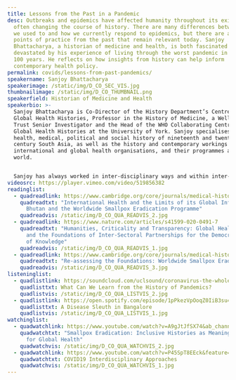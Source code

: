 ```yaml
---
title: Lessons from the Past in a Pandemic
desc: Outbreaks and epidemics have affected humanity throughout its existence,
  often changing the course of history. There are many differences between how
  we used to and how we currently respond to epidemics, but there are also many
  points of practice from the past that remain relevant today. Sanjoy
  Bhattacharya, a historian of medicine and health, is both fascinated and
  devastated by his experience of living through the worst pandemic in the past
  100 years. He reflects on how insights from history can help inform
  contemporary health policy.
permalink: covids/lessons-from-past-pandemics/
speakername: Sanjoy Bhattacharya
speakerimage: /static/img/D_CO_SEC_VIS.jpg
thumbnailimage: /static/img/D_CO_THUMBNAIL.png
speakerfield: Historian of Medicine and Health
speakerbio: >-
  Sanjoy Bhattacharya is Co-Director of the History Department’s Centre for
  Global Health Histories, Professor in the History of Medicine, a Wellcome
  Trust Senior Investigator and the Head of the WHO Collaborating Centre for
  Global Health Histories at the University of York. Sanjoy specialises in the
  health, medical, political and social history of nineteenth and twentieth
  century South Asia, as well as the history and contemporary workings of
  international and global health organisations, and their programmes around the
  world.


  Sanjoy has always worked in inter-disciplinary ways and within inter-sectoral settings, and remains actively involved in health policy research and evaluation work in national and international agencies. He is a co-founder of the World Health Organization’s Global Health Histories project (GHH), which works across the WHO HQ in Geneva, WHO Regional Offices in Copenhagen and Cairo, and multiple WHO Country Offices.
videosrc: https://player.vimeo.com/video/519856382
readinglist:
  - quadreadlink: https://www.cambridge.org/core/journals/medical-history/article/international-health-and-the-limits-of-its-global-influence-bhutan-and-the-worldwide-smallpox-eradication-programme/439B3BCA121FD269945B4645B1DE37CE#
    quadreadtxt: "International Health and the Limits of its Global Influence:
      Bhutan and the Worldwide Smallpox Eradication Programme"
    quadreadvis: /static/img/D_CO_QUA_READVIS_2.jpg
  - quadreadlink: https://www.nature.com/articles/s41599-020-0491-7
    quadreadtxt: "Humanities, Criticality and Transparency: Global Health Histories
      and the Foundations of Inter-Sectoral Partnerships for the Democratisation
      of Knowledge"
    quadreadvis: /static/img/D_CO_QUA_READVIS_1.jpg
  - quadreadlink: https://www.cambridge.org/core/journals/medical-history/article/reassessing-the-foundations-worldwide-smallpox-eradication-195767/A95275198E1EC0668D7B15B240EBF1F0
    quadreadtxt: "Re-assessing the Foundations: Worldwide Smallpox Eradication, 1957–67 "
    quadreadvis: /static/img/D_CO_QUA_READVIS_3.jpg
listeninglist:
  - quadlistlink: https://soundcloud.com/uclsound/coronavirus-the-whole-story-what-can-we-learn-from-the-history-of-pandemics
    quadlisttxt: What Can We Learn from the History of Pandemics?
    quadlistvis: /static/img/D_CO_QUA_LISTVIS_2.jpg
  - quadlistlink: https://open.spotify.com/episode/1pPkezVpOoqZ0IiB3su49v
    quadlisttxt: A Disease Sleuth in Bangalore
    quadlistvis: /static/img/D_CO_QUA_LISTVIS_1.jpg
watchinglist:
  - quadwatchlink: https://www.youtube.com/watch?v=A9gJtJfSX74&ab_channel=CentreforSocialandEconomicProgress
    quadwatchtxt: "Smallpox Eradication: Inclusive Histories as Meaningful Roadmaps
      for Global Health"
    quadwatchvis: /static/img/D_CO_QUA_WATCHVIS_2.jpg
  - quadwatchlink: https://www.youtube.com/watch?v=P45SpT8EEck&feature=youtu.be&ab_channel=UniversityofYorkAudioVisualCentre
    quadwatchtxt: COVID19 Interdisciplinary Approaches
    quadwatchvis: /static/img/D_CO_QUA_WATCHVIS_1.jpg
---
```

